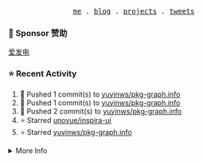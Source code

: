 <p align="center">
  <samp>
    <a href="https://yuy1n.io">me</a> .
    <a href="https://yuy1n.io/blog">blog</a> .
    <a href="https://yuy1n.io/projects">projects</a> .
    <a href="https://twitter.com/yuyinws">tweets</a>
  </samp>
</p>

### 💖 Sponsor 赞助

[爱发电](https://afdian.com/a/yuyinws)

### ⭐️ Recent Activity
<!--RECENT_ACTIVITY:start-->
1. 💪 Pushed 1 commit(s) to [yuyinws/pkg-graph.info](https://github.com/yuyinws/pkg-graph.info)<br>
2. 💪 Pushed 1 commit(s) to [yuyinws/pkg-graph.info](https://github.com/yuyinws/pkg-graph.info)<br>
3. 💪 Pushed 2 commit(s) to [yuyinws/pkg-graph.info](https://github.com/yuyinws/pkg-graph.info)<br>
4. ⭐️ Starred [unovue/inspira-ui](https://github.com/unovue/inspira-ui)<br>
5. ⭐️ Starred [yuyinws/pkg-graph.info](https://github.com/yuyinws/pkg-graph.info)<br>
<!--RECENT_ACTIVITY:end-->

<details>
  <summary>
  More Info
  </summary>

[![wakatime](https://wakatime.com/badge/user/51143705-a99d-4e70-b101-fd9e1cb44e71.svg)](https://wakatime.com/@51143705-a99d-4e70-b101-fd9e1cb44e71)

<img src="https://cdn.jsdelivr.net/gh/yuyinws/yuyinws/gitmand.svg" />
<br />
<img src="https://card.yuy1n.io/card/76561198340841543/dark,bg-game-1850570" />
<br />
<img src="https://cdn.jsdelivr.net/gh/yuyinws/yuyinws/github-metrics.svg" />
</details>
